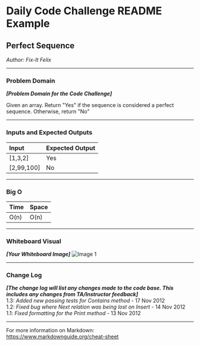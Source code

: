 # Daily Code Challenge README Example

## Perfect Sequence
*Author: Fix-It Felix*

---

### Problem Domain
***[Problem Domain for the Code Challenge]***

Given an array. Return "Yes" if the sequence is considered a perfect sequence. Otherwise, return "No"

---

### Inputs and Expected Outputs

| Input | Expected Output |
| :----------- | :----------- |
| [1,3,2] | Yes |
| [2,99,100] | No |


---

### Big O


| Time | Space |
| :----------- | :----------- |
| O(n) | O(n) |


---


### Whiteboard Visual
***[Your Whiteboard Image]***
![Image 1](https://via.placeholder.com/750x500)


---

### Change Log
***[The change log will list any changes made to the code base. This includes any changes from TA/Instructor feedback]***  
1.3: *Added new passing tests for Contains method* - 17 Nov 2012  
1.2: *Fixed bug where Next relation was being lost on Insert* - 14 Nov 2012  
1.1: *Fixed formatting for the Print method* - 13 Nov 2012  

---

For more information on Markdown: https://www.markdownguide.org/cheat-sheet
